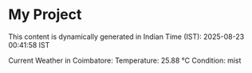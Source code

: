 # My Project

This content is dynamically generated in Indian Time (IST): 2025-08-23 00:41:58 IST


Current Weather in Coimbatore:
Temperature: 25.88 °C
Condition: mist
